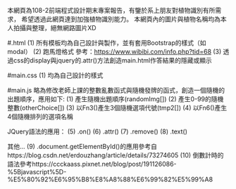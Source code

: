 本網頁為108-2前端程式設計期末專案報告，有鑒於系上朋友對植物識別有所需求，
希望透過此網頁達到加強植物識別能力。
本網頁內的圖片與植物名稱均為本人拍攝與整理，絕無網路圖片XD

#.html
(1) 所有模板均為自己設計與製作，並有套用Bootstrap的樣式（如modal）
(2) 跑馬燈格式 參考：https://www.wibibi.com/info.php?tid=68
(3) 透過css的display與jquery的.attr()方法創造main.html作答結果的隱藏或顯示


#main.css
(1) 均為自己設計的樣式

#main.js
略為修改老師上課的整數亂數函式與隨機發牌的函式，創造一個隨機的出題順序，應用如下:
(1) 產生隨機出題順序(randomImg[])
(2) 產生0-99的隨機整數(otherChoice[])
(3) 以Fn3()產生3個隨機選項代號(tmp2[])
(4) 以Fn6()產生4個隨機排列的選項名稱

JQuery語法的應用：
(5) .on()
(6) .attr()
(7) .remove()
(8) .text()

其他...
(9) .document.getElementById()的應用參考自https://blog.csdn.net/erdouzhang/article/details/73274605
(10) 倒數計時的語法參考https://ccckaass.pixnet.net/blog/post/191126086-%5Bjavascript%5D-%E5%80%92%E6%95%B8%E8%A8%88%E6%99%82%E5%99%A8

